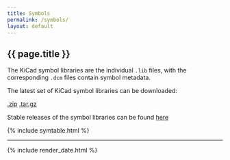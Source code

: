 ```yaml
---
title: Symbols
permalink: /symbols/
layout: default
---
```


## {{ page.title }}

The KiCad symbol libraries are the individual `.lib` files, with the corresponding `.dcm` files contain symbol metadata.

The latest set of KiCad symbol libraries can be downloaded:

[.zip](https://github.com/kicad/kicad-library/archive/master.zip)
[.tar.gz](https://github.com/kicad-library/archive/master.tar.gz)

Stable releases of the symbol libraries can be found [here](https://github.com/kicad/kicad-library/releases)

{% include symtable.html %}

---

{% include render_date.html %}